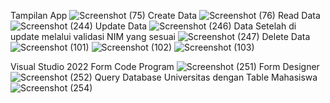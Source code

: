 Tampilan App
![Screenshot (75)](https://github.com/user-attachments/assets/89208367-339c-49dd-8e79-9f9e6bf66e3d)
Create Data
![Screenshot (76)](https://github.com/user-attachments/assets/44a4ef61-d8e5-40ec-bb23-e337d96d2e9d)
Read Data
![Screenshot (244)](https://github.com/user-attachments/assets/bb8769ff-9a89-4968-8e4b-6717868b7dac)
Update Data
![Screenshot (246)](https://github.com/user-attachments/assets/771481cb-de91-4f59-86a1-240946eda192)
Data Setelah di update melalui validasi NIM yang sesuai
![Screenshot (247)](https://github.com/user-attachments/assets/6c9260dc-d0e9-4a1b-a3c8-fc4356314103)
Delete Data
![Screenshot (101)](https://github.com/user-attachments/assets/7385dd9a-bdd7-4059-8c6a-db3de79df983)
![Screenshot (102)](https://github.com/user-attachments/assets/b61a35a1-448d-48e8-9b02-7ec064d55e06)
![Screenshot (103)](https://github.com/user-attachments/assets/0b15e438-743c-4816-a98c-f1d645a3447d)

Visual Studio 2022
Form Code Program
![Screenshot (251)](https://github.com/user-attachments/assets/e06e9d25-ba09-4b44-9e42-c6e21af785cf)
Form Designer
![Screenshot (252)](https://github.com/user-attachments/assets/de2168b1-79a1-422e-b132-371537e597a1)
Query Database Universitas dengan Table Mahasiswa
![Screenshot (254)](https://github.com/user-attachments/assets/b3f69c24-4711-48f7-a59e-8b52c8f6059b)

